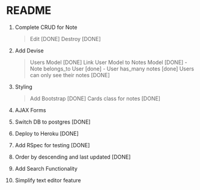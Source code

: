 # README

1) Complete CRUD for Note
	> Edit [DONE]
	> Destroy [DONE]

2) Add Devise
	> Users Model [DONE]
	> Link User Model to Notes Model [DONE]
		- Note belongs_to User [done]
		- User has_many notes [done]
	> Users can only see their notes [DONE]


3) Styling
	> Add Bootstrap [DONE]
	> Cards class for notes [DONE]
	> 

4) AJAX Forms

5) Switch DB to postgres [DONE]

6) Deploy to Heroku [DONE]

7) Add RSpec for testing [DONE]

8) Order by descending and last updated [DONE]

9) Add Search Functionality

10) Simplify text editor feature
